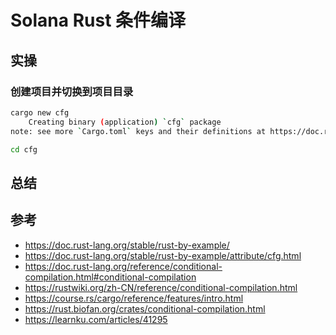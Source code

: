 # Solana Rust 条件编译

## 实操

### 创建项目并切换到项目目录

```bash
cargo new cfg
    Creating binary (application) `cfg` package
note: see more `Cargo.toml` keys and their definitions at https://doc.rust-lang.org/cargo/reference/manifest.html

cd cfg

```

## 总结

## 参考

- <https://doc.rust-lang.org/stable/rust-by-example/>
- <https://doc.rust-lang.org/stable/rust-by-example/attribute/cfg.html>
- <https://doc.rust-lang.org/reference/conditional-compilation.html#conditional-compilation>
- <https://rustwiki.org/zh-CN/reference/conditional-compilation.html>
- <https://course.rs/cargo/reference/features/intro.html>
- <https://rust.biofan.org/crates/conditional-compilation.html>
- <https://learnku.com/articles/41295>
